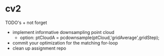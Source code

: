 # cv2
  TODO's + not forget
  
  - implement informative downsampling point cloud 
      - option: ptCloudA = pcdownsample(ptCloud,'gridAverage',gridStep);
  - commit your optimization for the matching for-loop
  - clean up assignment repo
